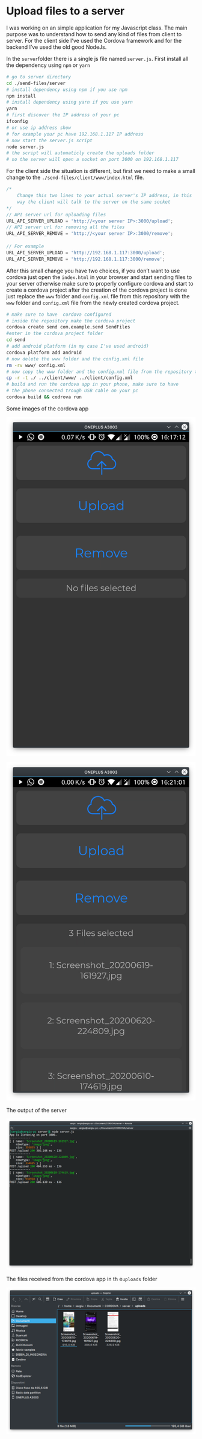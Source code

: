 # Upload files to a server

I was working on an simple application for my Javascript class. The main purpose was to understand how to send any kind of files from client to server. For the client side I’ve used the Cordova framework and for the backend I’ve used the old good NodeJs.

In the `server`folder there is a single js file named `server.js`. First install all the dependency using `npm` or `yarn`

```bash
# go to server directory
cd ./send-files/server
# install dependency using npm if you use npm
npm install
# install dependency using yarn if you use yarn
yarn
# first discover the IP address of your pc
ifconfig
# or use ip address show 
# for example your pc have 192.168.1.117 IP address
# now start the server.js script
node server.js
# the script will automaticly create the uploads folder
# so the server will open a socket on port 3000 on 192.168.1.117
```

For the client side the situation is different, but first we need to make a small change to the `./send-files/client/www/index.html` file.

```javascript
/* 
	Change this two lines to your actual server's IP address, in this 
	way the client will talk to the server on the same socket
*/
// API server url for uploading files
URL_API_SERVER_UPLOAD = 'http://<your server IP>:3000/upload';
// API server url for removing all the files
URL_API_SERVER_REMOVE = 'http://<your server IP>:3000/remove';

// For example
URL_API_SERVER_UPLOAD = 'http://192.168.1.117:3000/upload';
URL_API_SERVER_REMOVE = 'http://192.168.1.117:3000/remove';
```

After this small change you have two choices, if you don’t want to use cordova just open the `index.html` in your browser and start sending files to your server otherwise make sure to  properly configure cordova and start to create a cordova project after the creation of the cordova project is done just replace the `www` folder and `config.xml` file  from this repository with the `www` folder and `config.xml` file from the newly created cordova project.

```bash
# make sure to have  cordova configured
# inside the repository make the cordova project
cordova create send com.example.send SendFiles
#enter in the cordova project folder
cd send
# add android platform (in my case I've used android)
cordova platform add android
# now delete the www folder and the config.xml file
rm -rv www/ config.xml
# now copy the www folder and the config.xml file from the repository to the cordova project
cp -r -t ./ ../client/www/ ../client/config.xml
# build and run the cordova app in your phone, make sure to have 
# the phone connected trough USB cable on your pc
cordova build && codrova run
```

Some images of the cordova app

![Screenshot_20200622_161712](./docs/Screenshot_20200622_161712.png)



![Screenshot_20200622_162102](./docs/Screenshot_20200622_162102.png)

The output of the server

![Screenshot_20200622_162112](./docs/Screenshot_20200622_162112.png)

The files received from the cordova app in th e`uploads` folder

![Screenshot_20200622_162116](./docs/Screenshot_20200622_162116.png)
